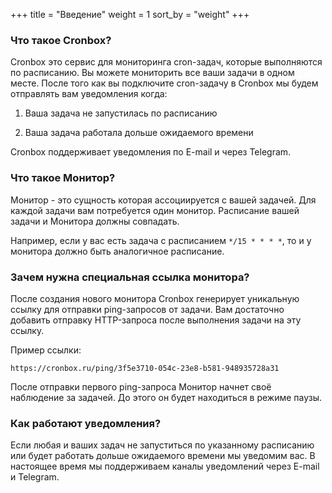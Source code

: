 +++
title = "Введение"
weight = 1
sort_by = "weight"
+++

### Что такое Cronbox?

Cronbox это сервис для мониторинга cron-задач, которые выполняются по расписанию. 
Вы можете мониторить все ваши задачи в одном месте. После того как вы подключите cron-задачу
в Cronbox мы будем отправлять вам уведомления когда:

1. Ваша задача не запустилась по расписанию

2. Ваша задача работала дольше ожидаемого времени


Cronbox поддерживает уведомления по E-mail и через Telegram.


### Что такое Монитор?

Монитор - это сущность которая ассоциируется с вашей задачей. Для каждой задачи вам потребуется один монитор. Расписание вашей задачи и Монитора должны совпадать.

  
Например, если у вас есть задача с расписанием `*/15 * * * *`, то и у монитора должно быть
аналогичное расписание.

### Зачем нужна специальная ссылка монитора?

После создания нового монитора Cronbox генерирует уникальную ссылку для отправки 
ping-запросов от задачи. Вам достаточно добавить отправку HTTP-запроса после выполнения задачи на эту ссылку.

Пример ссылки:

```
https://cronbox.ru/ping/3f5e3710-054c-23e8-b581-948935728a31
```

После отправки первого ping-запроса Монитор начнет своё наблюдение за задачей. До этого
он будет находиться в режиме паузы.

### Как работают уведомления?

Если любая и ваших задач не запуститься по указанному расписанию или будет работать
дольше ожидаемого времени мы уведомим вас. В настоящее время мы поддерживаем каналы уведомлений через E-mail и Telegram.
